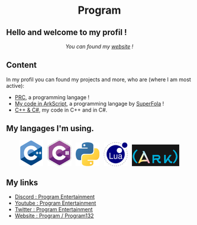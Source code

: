 <h1 align="center">
    Program
</h1>

## Hello and welcome to my profil !

<p align="center">
    <i>You can found my <a href="">website</a> !</i>
</p>

## Content

<p>In my profil you can found my projects and more, who are (where I am most active):
    <ul>
        <li><a href="https://github.com/Program132/PRC">PRC</a>, a programming langage !</li>
        <li><a href="https://github.com/Program132/ArkScript">My code in ArkScript</a>, a programming langage by <a href="https://github.com/SuperFola">SuperFola</a> !</li>
        <li><a href="https://github.com/Program132/C">C++ & C#</a>, my code in C++ and in C#.</li>
    </ul>
</p>

## My langages I'm using.

<p align="center">
    <img width="64px" src="cpp.png" />&nbsp;&nbsp;
    <img width="64px" src="csharp.jpg" />&nbsp;&nbsp;
    <img width="64px" src="py.png" />&nbsp;&nbsp;
    <img width="64px" src="lua.png" />&nbsp;&nbsp;
    <img width="128px" src="ArkScript.png" />
</p>

## My links

- [Discord : Program Entertainment](https://discord.gg/dkkPWZmS92 "Program Entertainment | Server Discord")
- [Youtube : Program Entertainment](https://www.youtube.com/channel/UCIp6bK6Jmtdk4IL-CZPVWgw "Program Entertainment | Youtube")
- [Twitter : Program Entertainment](https://twitter.com/ScriptingbeyRBX "Program Entertainment | Twitter")
- [Website : Program / Program132](https://program132.github.io/ "Program | Website")